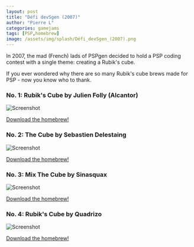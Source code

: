 ```yaml
---
layout: post
title: "Défi devSgen (2007)"
author: "Pierre L"
categories: gamejams
tags: [PSP,homebrew]
image: /assets/img/splash/Défi_devSgen_(2007).png
---
```


In 2007, the mad (French) lads of PSPgen decided to hold a PSP coding contest with a single theme: creating a Rubik's cube.

If you ever wondered why there are so many Rubik's cube brews made for PSP - now you know who to thank.

### No. 1: Rubik's Cube by Julien Folly (Alcantor)

![Screenshot](https://ia803406.us.archive.org/14/items/rubiks-cube.-7z_20210327/RUBI01007_00000.jpg)

<a href="https://archive.org/download/rubiks-cube.-7z_20210327/RubiksCube.7z">Download the homebrew!</a>

### No. 2: The Cube by Sebastien Delestaing

![Screenshot](https://ia801800.us.archive.org/8/items/the_cube_seb_normal.7z/THE_01984_00000.jpg)

<a href="https://archive.org/download/the_cube_seb_normal.7z/the_cube_seb_normal.7z">Download the homebrew!</a>

### No. 3: Mix The Cube by Sinasquax

![Screenshot](https://ia801801.us.archive.org/14/items/mix-the-cube.-7z/MIXT00974_00000.jpg)

<a href="https://archive.org/download/mix-the-cube.-7z/MixTheCube.7z">Download the homebrew!</a>

### No. 4: Rubik's Cube by Quadrizo

![Screenshot](https://ia803402.us.archive.org/14/items/rubiks-quadrizo.-7z/RUBI01598_00000.jpg)

<a href="https://archive.org/download/rubiks-quadrizo.-7z/Rubiks_quadrizo.7z">Download the homebrew!</a>
